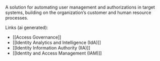 A solution for automating user management and authorizations in target systems, building on the organization’s customer and human resource processes.

Links (ai generated):
 - [[Access Governance]]
 - [[Identity Analytics and Intelligence (IdA)]]
 - [[Identity Information Authority (IIA)]]
 - [[Identity and Access Management (IAM)]]

